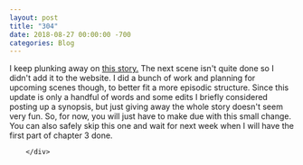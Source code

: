 ```yaml
---
layout: post
title: "304"
date: 2018-08-27 00:00:00 -700
categories: Blog
---
```


<div class="blog-content">
				<div class="paragraph">I keep plunking away on <a href="../story-007---unfinished.html" target="_blank">this story.</a>&nbsp;The next scene isn't quite done so I didn't add it to the website.&nbsp;I did a bunch of work and planning for upcoming scenes though, to better fit a more episodic structure. Since this update is only a handful of words and some edits I briefly considered posting up a synopsis, but just giving away the whole story doesn't seem very fun. So, for now, you will just have to make due with this small change. You can also safely skip this one and wait for next week when I will have the first part of chapter 3 done.</div>

		</div>
        